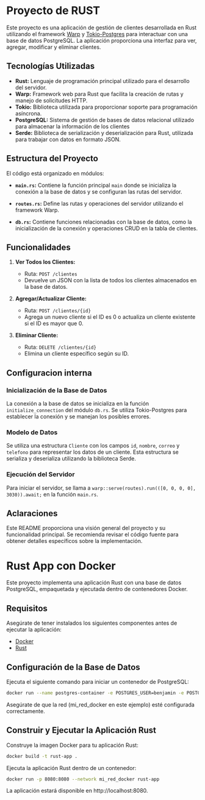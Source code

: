 # Proyecto de RUST 

Este proyecto es una aplicación de gestión de clientes desarrollada en Rust utilizando el framework [Warp](https://github.com/seanmonstar/warp) y [Tokio-Postgres](https://github.com/sfackler/rust-postgres) para interactuar con una base de datos PostgreSQL. La aplicación proporciona una interfaz para ver, agregar, modificar y eliminar clientes.



## Tecnologías Utilizadas

- **Rust:** Lenguaje de programación principal utilizado para el desarrollo del servidor.
- **Warp:** Framework web para Rust que facilita la creación de rutas y manejo de solicitudes HTTP.
- **Tokio:** Biblioteca utilizada para proporcionar soporte para programación asíncrona.
- **PostgreSQL:** Sistema de gestión de bases de datos relacional utilizado para almacenar la información de los clientes
- **Serde:** Biblioteca de serialización y deserialización para Rust, utilizada para trabajar con datos en formato JSON.

## Estructura del Proyecto

El código está organizado en módulos:

- **`main.rs`:** Contiene la función principal `main` donde se inicializa la conexión a la base de datos y se configuran las rutas del servidor.

- **`routes.rs`:** Define las rutas y operaciones del servidor utilizando el framework Warp.

- **`db.rs`:** Contiene funciones relacionadas con la base de datos, como la inicialización de la conexión y operaciones CRUD en la tabla de clientes.

## Funcionalidades

1. **Ver Todos los Clientes:**
   - Ruta: `POST /clientes`
   - Devuelve un JSON con la lista de todos los clientes almacenados en la base de datos.

2. **Agregar/Actualizar Cliente:**
   - Ruta: `POST /clientes/{id}`
   - Agrega un nuevo cliente si el ID es 0 o actualiza un cliente existente si el ID es mayor que 0.

3. **Eliminar Cliente:**
   - Ruta: `DELETE /clientes/{id}`
   - Elimina un cliente específico según su ID.

## Configuracion interna
### Inicialización de la Base de Datos

La conexión a la base de datos se inicializa en la función `initialize_connection` del módulo `db.rs`. Se utiliza Tokio-Postgres para establecer la conexión y se manejan los posibles errores.

### Modelo de Datos

Se utiliza una estructura `Cliente` con los campos `id`, `nombre`, `correo` y `telefono` para representar los datos de un cliente. Esta estructura se serializa y deserializa utilizando la biblioteca Serde.

### Ejecución del Servidor

Para iniciar el servidor, se llama a `warp::serve(routes).run(([0, 0, 0, 0], 3030)).await;` en la función `main.rs`.

## Aclaraciones

Este README proporciona una visión general del proyecto y su funcionalidad principal. Se recomienda revisar el código fuente para obtener detalles específicos sobre la implementación.


# Rust App con Docker

Este proyecto implementa una aplicación Rust con una base de datos PostgreSQL, empaquetada y ejecutada dentro de contenedores Docker.

## Requisitos

Asegúrate de tener instalados los siguientes componentes antes de ejecutar la aplicación:

- [Docker](https://www.docker.com/get-started)
- [Rust](https://www.rust-lang.org/tools/install)

## Configuración de la Base de Datos

Ejecuta el siguiente comando para iniciar un contenedor de PostgreSQL:

```bash
docker run --name postgres-container -e POSTGRES_USER=benjamin -e POSTGRES_PASSWORD=1192141 -e POSTGRES_DB=tienda_db -p 5432:5432 --network mi_red_docker -d postgres
```
Asegúrate de que la red (mi_red_docker en este ejemplo) esté configurada correctamente.

## Construir y Ejecutar la Aplicación Rust
Construye la imagen Docker para tu aplicación Rust:

```bash
docker build -t rust-app .
```

Ejecuta la aplicación Rust dentro de un contenedor:
```bash
docker run -p 8080:8080 --network mi_red_docker rust-app
```

La aplicación estará disponible en http://localhost:8080.